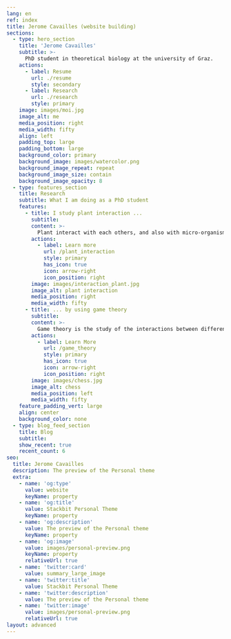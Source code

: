 ```yaml
---
lang: en
ref: index
title: Jerome Cavailles (website building)
sections:
  - type: hero_section
    title: 'Jerome Cavailles'
    subtitle: >-
      PhD student in theoretical biology at the university of Graz.
    actions:
      - label: Resume
        url: ./resume
        style: secondary
      - label: Research
        url: ./research
        style: primary
    image: images/moi.jpg
    image_alt: me
    media_position: right
    media_width: fifty
    align: left
    padding_top: large
    padding_bottom: large
    background_color: primary
    background_image: images/watercolor.png
    background_image_repeat: repeat
    background_image_size: contain
    background_image_opacity: 8
  - type: features_section
    title: Research
    subtitle: What I am doing as a PhD student
    features:
      - title: I study plant interaction ...
        subtitle:
        content: >-
          Plant interact with each others, and also with micro-organisms such as bacteria and fungi.
        actions:
          - label: Learn more
            url: /plant_interaction
            style: primary
            has_icon: true
            icon: arrow-right
            icon_position: right
        image: images/interaction_plant.jpg
        image_alt: plant interaction
        media_position: right
        media_width: fifty
      - title: ... by using game theory
        subtitle: 
        content: >-
          Game theory is the study of the interactions between different agents. As far as I’m concerned, the agents are plants, animals or other living organisms. However game theory can also be used to model interactions between humans, institutions, computers, etc.
        actions:
          - label: Learn More
            url: /game_theory
            style: primary
            has_icon: true
            icon: arrow-right
            icon_position: right
        image: images/chess.jpg
        image_alt: chess
        media_position: left
        media_width: fifty
    feature_padding_vert: large
    align: center
    background_color: none
  - type: blog_feed_section
    title: Blog
    subtitle:
    show_recent: true
    recent_count: 6
seo:
  title: Jerome Cavailles
  description: The preview of the Personal theme
  extra:
    - name: 'og:type'
      value: website
      keyName: property
    - name: 'og:title'
      value: Stackbit Personal Theme
      keyName: property
    - name: 'og:description'
      value: The preview of the Personal theme
      keyName: property
    - name: 'og:image'
      value: images/personal-preview.png
      keyName: property
      relativeUrl: true
    - name: 'twitter:card'
      value: summary_large_image
    - name: 'twitter:title'
      value: Stackbit Personal Theme
    - name: 'twitter:description'
      value: The preview of the Personal theme
    - name: 'twitter:image'
      value: images/personal-preview.png
      relativeUrl: true
layout: advanced
---
```

